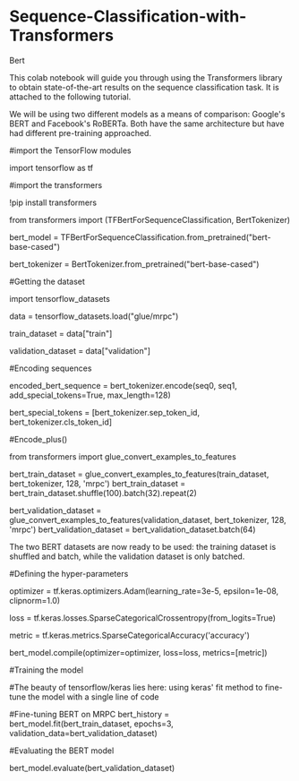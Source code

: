 # Sequence-Classification-with-Transformers
Bert 

This colab notebook will guide you through using the Transformers library to obtain state-of-the-art results on the sequence classification task. It is attached to the following tutorial.

We will be using two different models as a means of comparison: Google's BERT and Facebook's RoBERTa. Both have the same architecture but have had different pre-training approached.

#import the TensorFlow modules

import tensorflow as tf

#import the transformers

!pip install transformers

from transformers import (TFBertForSequenceClassification, BertTokenizer)

bert_model = TFBertForSequenceClassification.from_pretrained("bert-base-cased")

bert_tokenizer = BertTokenizer.from_pretrained("bert-base-cased")

#Getting the dataset

import tensorflow_datasets

data = tensorflow_datasets.load("glue/mrpc")

train_dataset = data["train"]

validation_dataset = data["validation"]

#Encoding sequences

encoded_bert_sequence = bert_tokenizer.encode(seq0, seq1, add_special_tokens=True, max_length=128)

bert_special_tokens = [bert_tokenizer.sep_token_id, bert_tokenizer.cls_token_id]

#Encode_plus()

from transformers import glue_convert_examples_to_features

bert_train_dataset = glue_convert_examples_to_features(train_dataset, bert_tokenizer, 128, 'mrpc')
bert_train_dataset = bert_train_dataset.shuffle(100).batch(32).repeat(2)

bert_validation_dataset = glue_convert_examples_to_features(validation_dataset, bert_tokenizer, 128, 'mrpc')
bert_validation_dataset = bert_validation_dataset.batch(64)

The two BERT datasets are now ready to be used: the training dataset is shuffled and batch, while the validation dataset is only batched.

#Defining the hyper-parameters

optimizer = tf.keras.optimizers.Adam(learning_rate=3e-5, epsilon=1e-08, clipnorm=1.0)

loss = tf.keras.losses.SparseCategoricalCrossentropy(from_logits=True)

metric = tf.keras.metrics.SparseCategoricalAccuracy('accuracy')

bert_model.compile(optimizer=optimizer, loss=loss, metrics=[metric])

#Training the model

#The beauty of tensorflow/keras lies here: using keras' fit method to fine-tune the model with a single line of code

#Fine-tuning BERT on MRPC
bert_history = bert_model.fit(bert_train_dataset, epochs=3, validation_data=bert_validation_dataset)

#Evaluating the BERT model

bert_model.evaluate(bert_validation_dataset)











